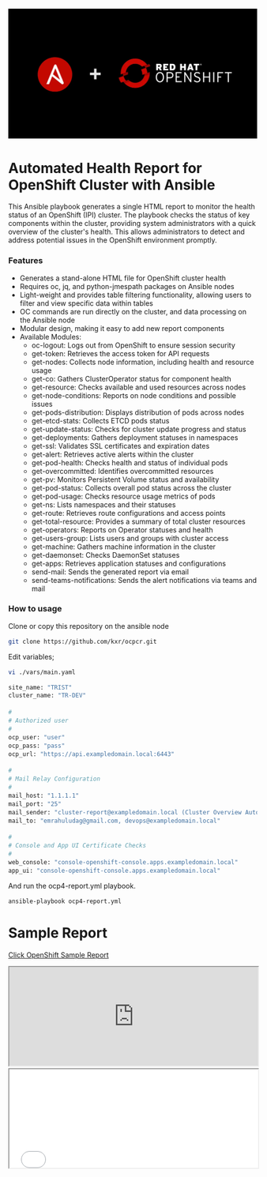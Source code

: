 
![](./img/Ansible-and-Openshift.png? ':size=50%')

# Automated Health Report for OpenShift Cluster with Ansible

This Ansible playbook generates a single HTML report to monitor the health status of an OpenShift (IPI) cluster. The playbook checks the status of key components within the cluster, providing system administrators with a quick overview of the cluster's health. This allows administrators to detect and address potential issues in the OpenShift environment promptly.

### Features

* Generates a stand-alone HTML file for OpenShift cluster health
* Requires oc, jq, and python-jmespath packages on Ansible nodes
* Light-weight and provides table filtering functionality, allowing users to filter and view specific data within tables
* OC commands are run directly on the cluster, and data processing on the Ansible node
* Modular design, making it easy to add new report components
* Available Modules:
 	* oc-logout: Logs out from OpenShift to ensure session security
	* get-token: Retrieves the access token for API requests
	* get-nodes: Collects node information, including health and resource usage
	* get-co: Gathers ClusterOperator status for component health
	* get-resource: Checks available and used resources across nodes
	* get-node-conditions: Reports on node conditions and possible issues
	* get-pods-distribution: Displays distribution of pods across nodes
	* get-etcd-stats: Collects ETCD pods status
	* get-update-status: Checks for cluster update progress and status
	* get-deployments: Gathers deployment statuses in namespaces
	* get-ssl: Validates SSL certificates and expiration dates
	* get-alert: Retrieves active alerts within the cluster
	* get-pod-health: Checks health and status of individual pods
	* get-overcommitted: Identifies overcommitted resources
	* get-pv: Monitors Persistent Volume status and availability
	* get-pod-status: Collects overall pod status across the cluster
	* get-pod-usage: Checks resource usage metrics of pods
	* get-ns: Lists namespaces and their statuses
	* get-route: Retrieves route configurations and access points
	* get-total-resource: Provides a summary of total cluster resources
	* get-operators: Reports on Operator statuses and health
	* get-users-group: Lists users and groups with cluster access
	* get-machine: Gathers machine information in the cluster
	* get-daemonset: Checks DaemonSet statuses
	* get-apps: Retrieves application statuses and configurations
	* send-mail: Sends the generated report via email
	* send-teams-notifications: Sends the alert notifications via teams and mail

### How to usage

Clone or copy this repository on the ansible node

```bash
git clone https://github.com/kxr/ocpcr.git
```

Edit variables;
```bash
vi ./vars/main.yaml 
```

```bash
site_name: "TRIST"
cluster_name: "TR-DEV"

#
# Authorized user
#
ocp_user: "user"
ocp_pass: "pass"
ocp_url: "https://api.exampledomain.local:6443"

#
# Mail Relay Configuration
#
mail_host: "1.1.1.1"
mail_port: "25"
mail_sender: "cluster-report@exampledomain.local (Cluster Overview Automation)"
mail_to: "emrahuludag@gmail.com, devops@exampledomain.local"

#
# Console and App UI Certificate Checks
#
web_console: "console-openshift-console.apps.exampledomain.local"
app_ui: "console-openshift-console.apps.exampledomain.local"

```

And run the ocp4-report.yml playbook.

```bash
ansible-playbook ocp4-report.yml
```

# Sample Report

[ Click OpenShift Sample Report](./img/openshift-sample-report.html)

<iframe src="https://github.com/emrahuludag/sysknow/raw/main/docs/openshift/img/openshift-sample-report.html" width="100%" height="200"></iframe>

<iframe src="openshift-sample-report.html" width="100%" height="200"></iframe>

